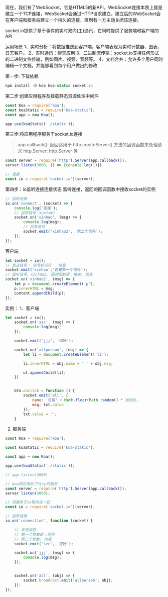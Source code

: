 现在，我们有了WebSocket，它是HTML5的新API。WebSocket连接本质上就是建立一个TCP连接，WebSocket会通过HTTP请求建立，建立后的WebSocket会在客户端和服务端建立一个持久的连接，直到有一方主动关闭该连接。

socket.io提供了基于事件的实时双向(工)通讯，它同时提供了服务端和客户端的API

运用场景
1、实时分析：将数据推送到客户端，客户端表现为实时计数器、图表、日志客户。
2、实时通讯：聊天应用
3、二进制流传输：socket.io支持任何形式的二进制文件传输，例如图片、视频、音频等。
4、文档合并：允许多个用户同时编辑一个文档，并能够看到每个用户做出的修改

第一步: 下载依赖
```js
npm install -D koa koa-static socket.io
```

第二步:创建应用程序及挂载静态资源处理中间件

```js
const Koa = require('koa');
const koaStatic = require('koa-static');
const app = new Koa();

app.use(koaStatic('./static'));

```

第三步:将应用程序服务于socket.io连接
>app.callback(): 返回适用于 http.createServer() 方法的回调函数来处理请求
>http.Server: http.Server 类
```js
const server = require('http').Server(app.callback());
server.listen(3000, () => {console.log(1)})

// 连接
const io = require('socket.io')(server);

```

第四步：io监听连接连接状态
监听连接，返回的回调函数中接收socket的实例
```js
// 监听连接
io.on('connect', (socket) => {
    console.log('连接');
    // 监听信号（xinhao）
    socket.on('xinhao', (msg) => {
        console.log(msg);
        // 回复信号
        socket.emit('xinhao2', '第二个信号');
    });
});
```

客户端
```js
let socket = io();
// 发送信号： 信号标识符   信息
socket.emit('xinhao','这是第一个信号');
// 监听信号，xinhao2, 回调函数里：接收: 信息
socket.on('xinhao2', (msg) => {
    let p = document.createElement('p');
    p.innerHTML = msg;
    content.appendChild(p);
});
```



实例：
1、客户端
```js
let socket = io();
    socket.on('szc', (msg) => {
        console.log(msg);
    });

    socket.emit('jjj', '你好');

    socket.on('allperson', (obj) => {
        let li = document.createElement('li');

        li.innerHTML = obj.name + ':' + obj.msg;

        ul.appendChild(li);
    })


    btn.onclick = function () {
        socket.emit('all', {
            name: '访客' + Math.floor(Math.random() * 1000),
            msg: txt.value
        });
        txt.value = '';
    }
```

2. 服务端
```js
const Koa = require('koa');

const koaStatic = require('koa-static');

const app = new Koa();

app.use(koaStatic('./static'));

// app.listen(3000)

// koa的应用给了http的服务
const server = require('http').Server(app.callback());
server.listen(3000);

// 将服务于io联系在一起
const io = require('socket.io')(server);

// 监听连接
io.on('connection', function (socket) {

    // 发送消息
    // 第一个参数是：信号
    // 第二个参数: 内容
    socket.emit('szc', '您好');

    socket.on('jjj', (msg) => {
        console.log(msg);
    });


    socket.on('all', (obj) => {
        socket.broadcast.emit('allperson', obj);
    });
});
```